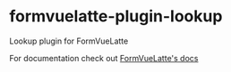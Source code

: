 # formvuelatte-plugin-lookup

Lookup plugin for FormVueLatte

For documentation check out [FormVueLatte's docs](https://github.com/vuelidate/formvuelatte)
